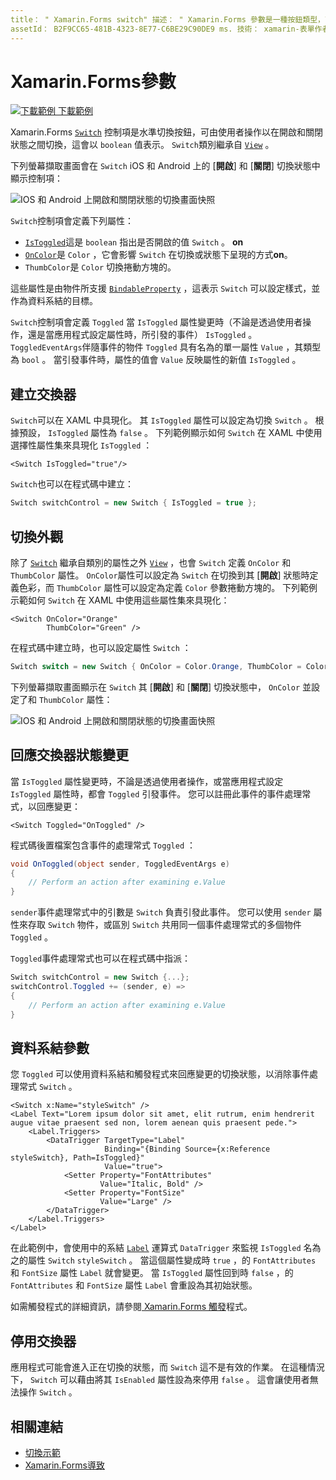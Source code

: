 ```yaml
---
title： " Xamarin.Forms switch" 描述： " Xamarin.Forms 參數是一種按鈕類型，可由使用者操作以在開啟和關閉狀態之間切換。 本文說明如何使用 Switch 類別來顯示切換 UI 元素。」
assetId： B2F9CC65-481B-4323-8E77-C6BE29C90DE9 ms. 技術： xamarin-表單作者： profexorgeek ms. author： jusjohns ms. 日期：07/18/2019 否-loc： [ Xamarin.Forms ， Xamarin.Essentials ]
---
```


# <a name="xamarinforms-switch"></a>Xamarin.Forms參數

[![下載範例 ](~/media/shared/download.png) 下載範例](https://docs.microsoft.com/samples/xamarin/xamarin-forms-samples/userinterface-switchdemos/)

Xamarin.Forms [`Switch`](xref:Xamarin.Forms.Switch) 控制項是水準切換按鈕，可由使用者操作以在開啟和關閉狀態之間切換，這會以 `boolean` 值表示。 `Switch`類別繼承自 [`View`](xref:Xamarin.Forms.View) 。

下列螢幕擷取畫面會在 `Switch` iOS 和 Android 上的 [**開啟**] 和 [**關閉**] 切換狀態中顯示控制項：

![IOS 和 Android 上開啟和關閉狀態的切換畫面快照](switch-images/switch-states-default.png "IOS 和 Android 上的交換器")

`Switch`控制項會定義下列屬性：

* [`IsToggled`](xref:Xamarin.Forms.Switch.IsToggled)這是 `boolean` 指出是否開啟的值 `Switch` 。 **on**
* [`OnColor`](xref:Xamarin.Forms.Switch.OnColor)是 `Color` ，它會影響 `Switch` 在切換或狀態下呈現的方式**on**。
* `ThumbColor`是 `Color` 切換捲動方塊的。

這些屬性是由物件所支援 [`BindableProperty`](xref:Xamarin.Forms.BindableProperty) ，這表示 `Switch` 可以設定樣式，並作為資料系結的目標。

`Switch`控制項會定義 `Toggled` 當 `IsToggled` 屬性變更時（不論是透過使用者操作，還是當應用程式設定屬性時，所引發的事件） `IsToggled` 。 `ToggledEventArgs`伴隨事件的物件 `Toggled` 具有名為的單一屬性 `Value` ，其類型為 `bool` 。 當引發事件時，屬性的值會 `Value` 反映屬性的新值 `IsToggled` 。

## <a name="create-a-switch"></a>建立交換器

`Switch`可以在 XAML 中具現化。 其 `IsToggled` 屬性可以設定為切換 `Switch` 。 根據預設， `IsToggled` 屬性為 `false` 。 下列範例顯示如何 `Switch` 在 XAML 中使用選擇性屬性集來具現化 `IsToggled` ：

```xaml
<Switch IsToggled="true"/>
```

`Switch`也可以在程式碼中建立：

```csharp
Switch switchControl = new Switch { IsToggled = true };
```

## <a name="switch-appearance"></a>切換外觀

除了 [`Switch`](xref:Xamarin.Forms.Switch) 繼承自類別的屬性之外 [`View`](xref:Xamarin.Forms.View) ，也會 `Switch` 定義 `OnColor` 和 `ThumbColor` 屬性。 `OnColor`屬性可以設定為 `Switch` 在切換到其 [**開啟**] 狀態時定義色彩，而 `ThumbColor` 屬性可以設定為定義 `Color` 參數捲動方塊的。 下列範例示範如何 `Switch` 在 XAML 中使用這些屬性集來具現化：

```xaml
<Switch OnColor="Orange"
        ThumbColor="Green" />
```

在程式碼中建立時，也可以設定屬性 `Switch` ：

```csharp
Switch switch = new Switch { OnColor = Color.Orange, ThumbColor = Color.Green };
```

下列螢幕擷取畫面顯示在 `Switch` 其 [**開啟**] 和 [**關閉**] 切換狀態中， `OnColor` 並設定了和 `ThumbColor` 屬性：

![IOS 和 Android 上開啟和關閉狀態的切換畫面快照](switch-images/switch-states-colors.png "IOS 和 Android 上的交換器")

## <a name="respond-to-a-switch-state-change"></a>回應交換器狀態變更

當 `IsToggled` 屬性變更時，不論是透過使用者操作，或當應用程式設定 `IsToggled` 屬性時，都會 `Toggled` 引發事件。 您可以註冊此事件的事件處理常式，以回應變更：

```xaml
<Switch Toggled="OnToggled" />
```

程式碼後置檔案包含事件的處理常式 `Toggled` ：

```csharp
void OnToggled(object sender, ToggledEventArgs e)
{
    // Perform an action after examining e.Value
}
```

`sender`事件處理常式中的引數是 `Switch` 負責引發此事件。 您可以使用 `sender` 屬性來存取 `Switch` 物件，或區別 `Switch` 共用同一個事件處理常式的多個物件 `Toggled` 。

`Toggled`事件處理常式也可以在程式碼中指派：

```csharp
Switch switchControl = new Switch {...};
switchControl.Toggled += (sender, e) =>
{
    // Perform an action after examining e.Value
}
```

## <a name="data-bind-a-switch"></a>資料系結參數

您 `Toggled` 可以使用資料系結和觸發程式來回應變更的切換狀態，以消除事件處理常式 `Switch` 。

```xaml
<Switch x:Name="styleSwitch" />
<Label Text="Lorem ipsum dolor sit amet, elit rutrum, enim hendrerit augue vitae praesent sed non, lorem aenean quis praesent pede.">
    <Label.Triggers>
        <DataTrigger TargetType="Label"
                     Binding="{Binding Source={x:Reference styleSwitch}, Path=IsToggled}"
                     Value="true">
            <Setter Property="FontAttributes"
                    Value="Italic, Bold" />
            <Setter Property="FontSize"
                    Value="Large" />
        </DataTrigger>
    </Label.Triggers>
</Label>
```

在此範例中，會使用中的系結 [`Label`](xref:Xamarin.Forms.Label) 運算式 `DataTrigger` 來監視 `IsToggled` 名為之的屬性 `Switch` `styleSwitch` 。 當這個屬性變成時 `true` ，的 `FontAttributes` 和 `FontSize` 屬性 `Label` 就會變更。 當 `IsToggled` 屬性回到時 `false` ，的 `FontAttributes` 和 `FontSize` 屬性 `Label` 會重設為其初始狀態。

如需觸發程式的詳細資訊，請參閱[ Xamarin.Forms 觸發](~/xamarin-forms/app-fundamentals/triggers.md)程式。

## <a name="disable-a-switch"></a>停用交換器

應用程式可能會進入正在切換的狀態，而 `Switch` 這不是有效的作業。 在這種情況下， `Switch` 可以藉由將其 `IsEnabled` 屬性設為來停用 `false` 。 這會讓使用者無法操作 `Switch` 。

## <a name="related-links"></a>相關連結

* [切換示範](https://docs.microsoft.com/samples/xamarin/xamarin-forms-samples/userinterface-switchdemos/)
* [Xamarin.Forms導致](~/xamarin-forms/app-fundamentals/triggers.md)
